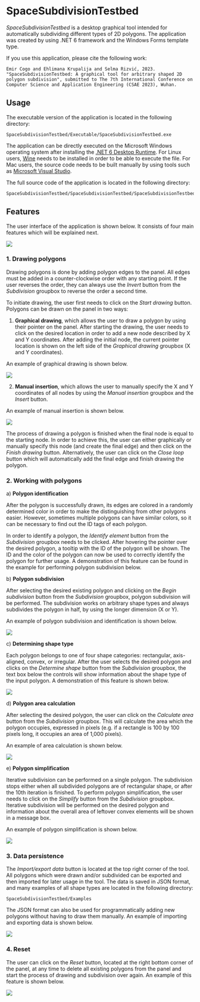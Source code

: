 # SpaceSubdivisionTestbed

*SpaceSubdivisionTestbed* is a desktop graphical tool intended for automatically subdividing different types of 2D polygons. The application was created by using .NET 6 framework and the Windows Forms template type.

If you use this application, please cite the following work:

```
Emir Cogo and Ehlimana Krupalija and Selma Rizvić, 2023. "SpaceSubdivisionTestbed: A graphical tool for arbitrary shaped 2D polygon subdivision", submitted to The 7th International Conference on Computer Science and Application Engineering (CSAE 2023), Wuhan.
```

## Usage

The executable version of the application is located in the following directory:

```
SpaceSubdivisionTestbed/Executable/SpaceSubdivisionTestbed.exe
```

The application can be directly executed on the Microsoft Windows operating system after installing the [.NET 6 Desktop Runtime](https://dotnet.microsoft.com/en-us/download/dotnet/6.0). For Linux users, [Wine](https://www.winehq.org) needs to be installed in order to be able to execute the file. For Mac users, the source code needs to be built manually by using tools such as [Microsoft Visual Studio](https://visualstudio.microsoft.com/vs/mac/).

The full source code of the application is located in the following directory:

```
SpaceSubdivisionTestbed/SpaceSubdivisionTestbed/SpaceSubdivisionTestbed.sln
```

## Features

The user interface of the application is shown below. It consists of four main features which will be explained next.

![](https://github.com/ehlymana/SpaceSubdivisionTestbed/blob/main/README%20figures/initialUI.png)

### 1. Drawing polygons

Drawing polygons is done by adding polygon edges to the panel. All edges must be added in a counter-clockwise order with any starting point. If the user reverses the order, they can always use the *Invert* button from the *Subdivision* groupbox to reverse the order a second time.

To initiate drawing, the user first needs to click on the *Start drawing* button. Polygons can be drawn on the panel in two ways:

1. **Graphical drawing**, which allows the user to draw a polygon by using their pointer on the panel. After starting the drawing, the user needs to click on the desired location in order to add a new node described by X and Y coordinates. After adding the initial node, the current pointer location is shown on the left side of the *Graphical drawing* groupbox (X and Y coordinates).

An example of graphical drawing is shown below.

![](https://github.com/ehlymana/SpaceSubdivisionTestbed/blob/main/README%20figures/drawpolygon.gif)

2. **Manual insertion**, which allows the user to manually specify the X and Y coordinates of all nodes by using the *Manual insertion* groupbox and the *Insert* button.

An example of manual insertion is shown below.

![](https://github.com/ehlymana/SpaceSubdivisionTestbed/blob/main/README%20figures/manualdraw.gif)

The process of drawing a polygon is finished when the final node is equal to the starting node. In order to achieve this, the user can either graphically or manually specify this node (and create the final edge) and then click on the *Finish drawing* button. Alternatively, the user can click on the *Close loop* button which will automatically add the final edge and finish drawing the polygon.

### 2. Working with polygons

a) **Polygon identification**

After the polygon is successfully drawn, its edges are colored in a randomly determined color in order to make the distinguishing from other polygons easier. However, sometimes multiple polygons can have similar colors, so it can be necessary to find out the ID tags of each polygon.

In order to identify a polygon, the *Identify element* button from the *Subdivision* groupbox needs to be clicked. After hovering the pointer over the desired polygon, a tooltip with the ID of the polygon will be shown. The ID and the color of the polygon can now be used to correctly identify the polygon for further usage. A demonstration of this feature can be found in the example for performing polygon subdivision below.

b) **Polygon subdivision**

After selecting the desired existing polygon and clicking on the *Begin subdivision* button from the *Subdivision* groupbox, polygon subdivision will be performed. The subdivision works on arbitrary shape types and always subdivides the polygon in half, by using the longer dimension (X or Y).

An example of polygon subdivision and identification is shown below.

![](https://github.com/ehlymana/SpaceSubdivisionTestbed/blob/main/README%20figures/polygonsubdivision.gif)

c) **Determining shape type**

Each polygon belongs to one of four shape categories: rectangular, axis-aligned, convex, or irregular. After the user selects the desired polygon and clicks on the *Determine shape* button from the *Subdivision* groupbox, the text box below the controls will show information about the shape type of the input polygon. A demonstration of this feature is shown below.

![](https://github.com/ehlymana/SpaceSubdivisionTestbed/blob/main/README%20figures/shapetype.gif)

d) **Polygon area calculation**

After selecting the desired polygon, the user can click on the *Calculate area* button from the *Subdivision* groupbox. This will calculate the area which the polygon occupies, expressed in pixels (e.g. if a rectangle is 100 by 100 pixels long, it occupies an area of 1,000 pixels).

An example of area calculation is shown below.

![](https://github.com/ehlymana/SpaceSubdivisionTestbed/blob/main/README%20figures/area.gif)

e) **Polygon simplification**

Iterative subdivision can be performed on a single polygon. The subdivision stops either when all subdivided polygons are of rectangular shape, or after the 10th iteration is finished. To perform polygon simplification, the user needs to click on the *Simplify* button from the *Subdivision* groupbox. Iterative subdivision will be performed on the desired polygon and information about the overall area of leftover convex elements will be shown in a message box.

An example of polygon simplification is shown below.

![](https://github.com/ehlymana/SpaceSubdivisionTestbed/blob/main/README%20figures/simplification.gif)

### 3. Data persistence

The *Import/export data* button is located at the top right corner of the tool. All polygons which were drawn and/or subdivided can be exported and then imported for later usage in the tool. The data is saved in JSON format, and many examples of all shape types are located in the following directory:

```
SpaceSubdivisionTestbed/Examples
```

The JSON format can also be used for programmatically adding new polygons without having to draw them manually. An example of importing and exporting data is shown below.

![](https://github.com/ehlymana/SpaceSubdivisionTestbed/blob/main/README%20figures/importexport.gif)

### 4. Reset

The user can click on the *Reset* button, located at the right bottom corner of the panel, at any time to delete all existing polygons from the panel and start the process of drawing and subdivision over again. An example of this feature is shown below.

![](https://github.com/ehlymana/SpaceSubdivisionTestbed/blob/main/README%20figures/reset.gif)
